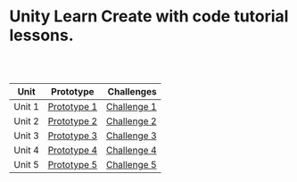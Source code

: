 # Unity Learn Create with code tutorial lessons.
<br><br>


| Unit        | Prototype           | Challenges  |
| ------------- |:-------------:| -----:|
| Unit 1      | [Prototype 1](https://connect.unity.com/p/jonin-prototype-1 "Jonin prototype 1")      | [Challenge 1](https://connect.unity.com/p/jonin-challenge-1 "Jonin challenge 1") |
| Unit 2      | [Prototype 2](https://connect.unity.com/p/jonin-prototype-2 "Jonin prototype 2")      |   [Challenge 2](https://connect.unity.com/p/jonin-challenge-2 "Jonin challenge 2") |
| Unit 3      | [Prototype 3](https://connect.unity.com/p/jonin-prototype-3 "Jonin prototype 3")      |    [Challenge 3](https://connect.unity.com/p/jonin-challenge-3 "Jonin challenge 3") |
| Unit 4      | [Prototype 4](https://connect.unity.com/p/jonin-prototype-4 "Jonin prototype 4")      |    [Challenge 4](https://connect.unity.com/p/jonin-challenge-4 "Jonin challenge 4") |
| Unit 5      | [Prototype 5](https://connect.unity.com/p/jonin-prototype-5 "Jonin prototype 5")      |    [Challenge 5](https://connect.unity.com/p/jonin-challenge-5 "Jonin challenge 5") |
